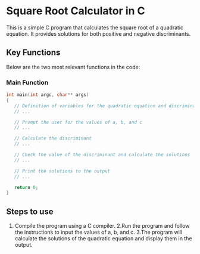 # Square Root Calculator in C

This is a simple C program that calculates the square root of a quadratic equation. It provides solutions for both positive and negative discriminants.

## Key Functions

Below are the two most relevant functions in the code:

### Main Function

```c
int main(int argc, char** args)
{
   // Definition of variables for the quadratic equation and discriminant
   // ...

   // Prompt the user for the values of a, b, and c
   // ...

   // Calculate the discriminant
   // ...

   // Check the value of the discriminant and calculate the solutions
   // ...

   // Print the solutions to the output
   // ...

   return 0;
}
```

## Steps to use
 1. Compile the program using a C compiler.
 2.Run the program and follow the instructions to input the values of a, b, and c.
 3.The program will calculate the solutions of the quadratic equation and display them in the output.
